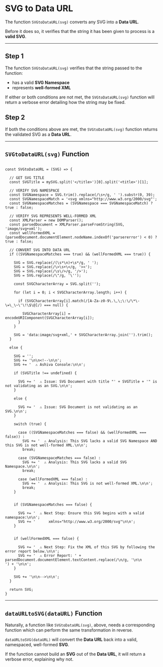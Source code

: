 # SVG to Data URL

The function `SVGtoDataURL(svg)` converts any SVG into a **Data URL**.

Before it does so, it verifies that the string it has been given to process is a **valid SVG**.

______

## Step 1

The function `SVGtoDataURL(svg)` verifies that the string passed to the function:

 - has a valid **SVG Namespace**
 - represents **well-formed XML**

If either or both conditions are not met, the `SVGtoDataURL(svg)` function will return a verbose error detailing how the string may be fixed.

## Step 2

If both the conditions above are met, the `SVGtoDataURL(svg)` function returns the validated SVG as a **Data URL**.

_____

## `SVGtoDataURL(svg)` Function

```

const SVGtoDataURL = (SVG) => {
  
  // GET SVG TITLE
  const SVGTitle = mySVG.split('</title>')[0].split('<title>')[1];
  
  // VERIFY SVG NAMESPACE
  const SVGNamespace = SVG.trim().replace(/\s+/g, ' ').substr(0, 39);
  const SVGNamespaceMatch = '<svg xmlns="http://www.w3.org/2000/svg"';
  const SVGNamespaceMatches = (SVGNamespace === SVGNamespaceMatch) ? true : false;

  // VERIFY SVG REPRESENTS WELL-FORMED XML
  const XMLParser = new DOMParser();
  const parsedDocument = XMLParser.parseFromString(SVG, 'image/svg+xml');
  const wellFormedXML = (parsedDocument.documentElement.nodeName.indexOf('parsererror') < 0) ? true : false;

  // CONVERT SVG INTO DATA URL
  if ((SVGNamespaceMatches === true) && (wellFormedXML === true)) {
  
    SVG = SVG.replace(/(\s*\n)+\s*/g, ' ');
    SVG = SVG.replace(/\>\s+\</g, '><');
    SVG = SVG.replace(/\s\/>/g, '/>');
    SVG = SVG.replace(/\"/g, '\'');

    const SVGCharacterArray = SVG.split('');

    for (let i = 0; i < SVGCharacterArray.length; i++) {

      if (SVGCharacterArray[i].match(/[A-Za-z0-9\.\,\;\:\/\*\-\=\_\~\'\!\$\@]/) === null) {

      	SVGCharacterArray[i] = encodeURIComponent(SVGCharacterArray[i]);
      }
    }

    SVG = 'data:image/svg+xml,' + SVGCharacterArray.join('').trim();
  }

  else {
  
    SVG = '';
    SVG += '\n\n<!--\n\n';
    SVG += '  ⚠️ Ashiva Console:\n\n';

    if (SVGTitle !== undefined) {

      SVG += '  ⚠️ Issue: SVG Document with title "' + SVGTitle + '" is not validating as an SVG.\n\n';
    }

    else {

      SVG += '  ⚠️ Issue: SVG Document is not validating as an SVG.\n\n';
    }

    switch (true) {

      case ((SVGNamespaceMatches === false) && (wellFormedXML === false)) :
        SVG += '  ⚠️ Analysis: This SVG lacks a valid SVG Namespace AND this SVG is not well-formed XML.\n\n';
        break;

      case (SVGNamespaceMatches === false) :
        SVG += '  ⚠️ Analysis: This SVG lacks a valid SVG Namespace.\n\n';
        break;

      case (wellFormedXML === false) :
        SVG += '  ⚠️ Analysis: This SVG is not well-formed XML.\n\n';
        break;
    }


    if (SVGNamespaceMatches === false) {

      SVG += '  ⚠️ Next Step: Ensure this SVG begins with a valid namespace:\n\n';
      SVG += '      xmlns="http://www.w3.org/2000/svg"\n\n';
    }


    if (wellFormedXML === false) {

      SVG += '  ⚠️ Next Step: Fix the XML of this SVG by following the error report below.\n\n';
      SVG += '  ⚠️ Error Report: ' + parsedDocument.documentElement.textContent.replace(/\n/g, '\n\n      ') + '\n\n';
    }

    SVG += '\n\n-->\n\n';
  }

  return SVG;
}

```
______

## `dataURLtoSVG(dataURL)` Function

Naturally, a function like `SVGtoDataURL(svg)`, above, needs a corresponding function which can perform the same transformation in reverse.

`dataURLtoSVG(dataURL)` will convert the **Data URL** back into a valid, namespaced, well-formed **SVG**.

If the function cannot build an **SVG** out of the **Data URL**, it will return a verbose error, explaining why not.

```

```
